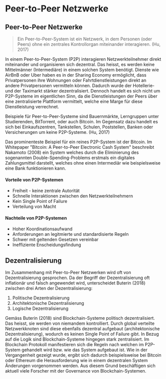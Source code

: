 # Peer-to-Peer Netzwerke

## Peer-to-Peer Netzwerke

> Ein Peer-to-Peer-System ist ein Netzwerk, in dem Personen \(oder Peers\) ohne ein zentrales Kontrollorgan miteinander interagieren. \(Hu, 2017\)

In einem Peer-to-Peer-System \(P2P\) interagieren Netzwerkteilnehmer direkt miteinander und organisieren sich dezentral. Das heisst, es werden keine Mittelmänner \(Intermediäre\) in einem solchen System benötigt. Dienste wie AirBnB oder Uber haben es in der Sharing Economy ermöglicht, dass Privatpersonen ihre Wohnungen oder Fahrtdienstleistungen direkt an andere Privatpersonen vermitteln können. Dadurch wurde der Hotellerie- und der Taximarkt stärker dezentralisiert. Dennoch handelt es sich nicht um P2P-Systeme im eigentlichen Sinn, da die Dienstleistungen der Peers über eine zentralisierte Plattform vermittelt, welche eine Marge für diese Dienstleistung verrechnet. 

Beispiele für Peer-to-Peer-Systeme sind Bauernmärkte, Lerngruppen unter Studierenden, BitTorrent, oder auch Bitcoin. Im Gegensatz dazu handelt es sich bei Einkaufszentren, Tankstellen, Schulen, Poststellen, Banken oder Versicherungen um keine P2P-Systeme. \(Hu, 2017\)

Das prominenteste Beispiel für ein reines P2P-System ist der Bitcoin. Im Whitepaper "Bitcoin: A Peer-to-Peer Electronic Cash System" beschreibt Nakamoto \(2008\) ein System welches durch die Eliminierung des sogenannten Double-Spending-Problems erstmals ein digitales Zahlungsmittel darstellt, welches ohne einen Intermediär wie beispielsweise eine Bank funktionieren kann.

#### Vorteile von P2P-Systemen

* Freiheit - keine zentrale Autorität
* Schnelle Interaktionen zwischen den Netzwerkteilnehmern
* Kein Single Point of Failure
* Verteilung von Macht

#### Nachteile von P2P-Systemen

* Hoher Koordinationsaufwand
* Anforderungen an legitmierte und standardisierte Regeln
* Schwer mit geltenden Gesetzen vereinbar
* Ineffiziente Enscheidungsfindung

## Dezentralisierung

Im Zusammenhang mit Peer-to-Peer Netzwerken wird oft von Dezentralisierung gesprochen. Da der Begriff der Dezentralisierung oft inflationär und falsch angewendet wird, unterscheidet Buterin \(2018\) zwischen drei Arten der Dezentralisierung:

1. Politische Dezentralisierung
2. Architektonische Dezentralisierung
3. Logische Dezentralisierung

Gemäss Buterin \(2018\) sind Blockchain-Systeme politisch dezentralisiert. Das heisst, sie werden von niemandem kontrolliert. Durch global verteilte Netzwerkknoten sind diese ebenfalls dezentral aufgebaut \(architektonische Dezentralisierung\), wodurch es keinen Single Point of Failure gibt. In Bezug auf die Logik sind Blockchain-Systeme hingegen stark zentralisiert. Im Blockchain Protokoll manifestieren sich die Regeln nach welchen im P2P-System gehandelt wird bzw. wie das System aufgebaut ist. Wie in der Vergangenheit gezeigt wurde, ergibt sich dadurch beispielsweise bei Bitcoin oder Ethereum die Herausforderung wie in einem dezentralen System Änderungen vorgenommen werden. Aus diesem Grund beschäftigen sich aktuell viele Forscher mit der Governance von Blockchain-Systemen.  


